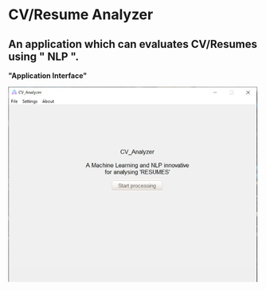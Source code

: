 # **CV/Resume Analyzer**

   ## **An application which can evaluates CV/Resumes using " NLP ".** 

**"Application Interface"**

<img src="images/Capture.png" width="500">
